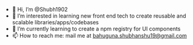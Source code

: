 - 👋 Hi, I’m @Shubh1902
- 👀 I’m interested in learning new front end tech to create reusable and scalable libraries/apps/codebases
- 🌱 I’m currently learning to create a npm registry for UI components
- 📫 How to reach me: mail me at bahuguna.shubhanshu19@gmail.com

<!---
Shubh1902/Shubh1902 is a ✨ special ✨ repository because its `README.md` (this file) appears on your GitHub profile.
You can click the Preview link to take a look at your changes.
--->
